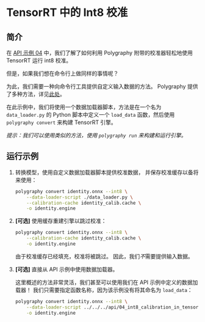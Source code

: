 # TensorRT 中的 Int8 校准


## 简介

在 [API 示例 04](../../../api/04_int8_calibration_in_tensorrt/) 中，我们了解了如何利用
Polygraphy 附带的校准器轻松地使用 TensorRT 运行 int8 校准。

但是，如果我们想在命令行上做同样的事情呢？

为此，我们需要一种向命令行工具提供自定义输入数据的方法。
Polygraphy 提供了多种方法，详见[此处](../../../../how-to/use_custom_input_data.md)。

在此示例中，我们将使用一个数据加载器脚本，方法是在一个名为 `data_loader.py` 的 Python
脚本中定义一个 `load_data` 函数，然后使用 `polygraphy convert` 来构建 TensorRT 引擎。

*提示：我们可以使用类似的方法，使用 `polygraphy run` 来构建和运行引擎。*

## 运行示例

1.  转换模型，使用自定义数据加载器脚本提供校准数据，
    并保存校准缓存以备将来使用：

    ```bash
    polygraphy convert identity.onnx --int8 \
        --data-loader-script ./data_loader.py \
        --calibration-cache identity_calib.cache \
        -o identity.engine
    ```

2.  **[可选]** 使用缓存重建引擎以跳过校准：

    ```bash
    polygraphy convert identity.onnx --int8 \
        --calibration-cache identity_calib.cache \
        -o identity.engine
    ```

    由于校准缓存已经填充，校准将被跳过。
    因此，我们*不*需要提供输入数据。


3.  **[可选]** 直接从 API 示例中使用数据加载器。

    这里概述的方法非常灵活，我们甚至可以使用我们在 API 示例中定义的数据加载器！
    我们只需要指定函数名称，因为该示例没有将其命名为 `load_data`：

    ```bash
    polygraphy convert identity.onnx --int8 \
        --data-loader-script ../../../api/04_int8_calibration_in_tensorrt/example.py:calib_data \
        -o identity.engine
    ```
